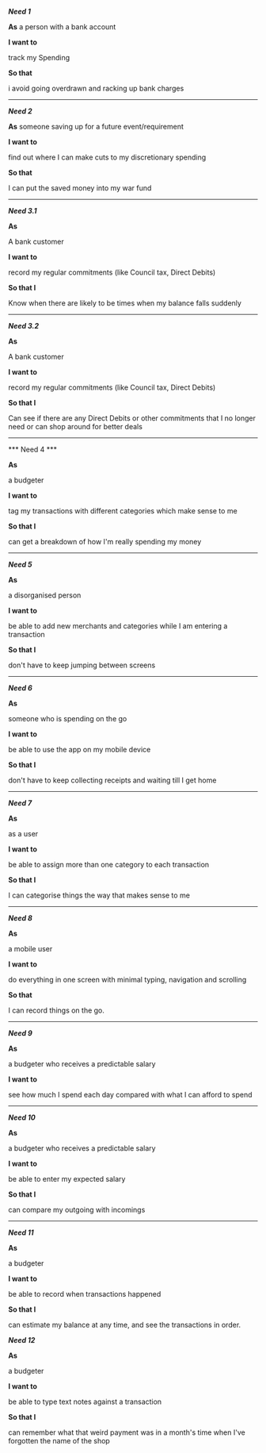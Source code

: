 ***Need 1***

**As**
  a person with a bank account

**I want to**

  track my Spending

**So that**

  i avoid going overdrawn and racking up bank charges

-----
***Need 2***

**As**
  someone saving up for a future event/requirement

**I want to**

  find out where I can make cuts to my discretionary spending

**So that**

  I can put the saved money into my war fund

-----
***Need 3.1***

**As**

A bank customer

**I want to**

record my regular commitments (like Council tax, Direct Debits)

**So that I**

Know when there are likely to be times when my balance falls suddenly

-----

***Need 3.2***

**As**

A bank customer

**I want to**

record my regular commitments (like Council tax, Direct Debits)

**So that I**

Can see if there are any Direct Debits or other commitments that I no longer need or can shop around for better deals

-----
*** Need 4 ***

**As**

a budgeter

**I want to**

tag my transactions with different categories which make sense to me

**So that I**

can get a breakdown of how I'm really spending my money

-----
***Need 5***

**As**

a disorganised person

**I want to**

be able to add new merchants and categories while I am entering a transaction

**So that I**

don't have to keep jumping between screens

-----
***Need 6***

**As**

someone who is spending on the go

**I want to**

be able to use the app on my mobile device

**So that I**

don't have to keep collecting receipts and waiting till I get home

-----
***Need 7***

**As**

as a user

**I want to**

be able to assign more than one category to each transaction

**So that I**

I can categorise things the way that makes sense to me

-----
***Need 8***

**As**

a mobile user

**I want to**

do everything in one screen with minimal typing, navigation and scrolling

**So that**

I can record things on the go.

-----
***Need 9***

**As**

a budgeter who receives a predictable salary

**I want to**

see how much I spend each day compared with what I can afford to spend

-----
***Need 10***

**As**

a budgeter who receives a predictable salary

**I want to**

be able to enter my expected salary

**So that I**

can compare my outgoing with incomings
____
***Need 11***

**As**

a budgeter

**I want to**

be able to record when transactions happened

**So that I**

can estimate my balance at any time, and see the transactions in order.

***Need 12***

**As**

a budgeter

**I want to**

be able to type text notes against a transaction

**So that I**

can remember what that weird payment was in a month's time when I've forgotten the name of the shop
